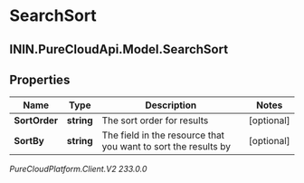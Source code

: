# SearchSort

## ININ.PureCloudApi.Model.SearchSort

## Properties

|Name | Type | Description | Notes|
|------------ | ------------- | ------------- | -------------|
| **SortOrder** | **string** | The sort order for results | [optional] |
| **SortBy** | **string** | The field in the resource that you want to sort the results by | [optional] |



_PureCloudPlatform.Client.V2 233.0.0_
